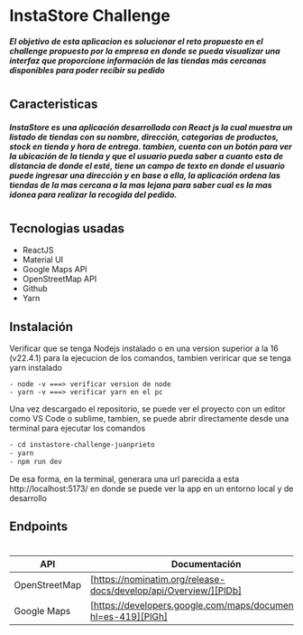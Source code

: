 # InstaStore Challenge

##### El objetivo de esta aplicacion es solucionar el reto propuesto en el challenge propuesto por la empresa en donde se pueda visualizar una interfaz que proporcione información de las tiendas más cercanas disponibles para poder recibir su pedido

#

#

## Caracteristicas

##### InstaStore es una aplicación desarrollada con React js la cual muestra un listado de tiendas con su nombre, dirección, categorias de productos, stock en tienda y hora de entrega. tambien, cuenta con un botón para ver la ubicación de la tienda y que el usuario pueda saber a cuanto esta de distancia de donde el esté, tiene un campo de texto en donde el usuario puede ingresar una dirección y en base a ella, la aplicación ordena las tiendas de la mas cercana a la mas lejana para saber cual es la mas idonea para realizar la recogida del pedido.

#

#

## Tecnologias usadas

- ReactJS
- Material UI
- Google Maps API
- OpenStreetMap API
- Github
- Yarn

## Instalación

Verificar que se tenga Nodejs instalado o en una version superior a la 16 (v22.4.1) para la ejecucion de los comandos, tambien veriricar que se tenga yarn instalado

```
- node -v ===> verificar version de node
- yarn -v ===> verificar yarn en el pc
```

Una vez descargado el repositorio, se puede ver el proyecto con un editor como VS Code o sublime, tambien, se puede abrir directamente desde una terminal para ejecutar los comandos

```sh
- cd instastore-challenge-juanprieto
- yarn
- npm run dev
```

De esa forma, en la terminal, generara una url parecida a esta http://localhost:5173/ en donde se puede ver la app en un entorno local y de desarrollo

## Endpoints

#

#

| API           | Documentación                                                      |
| ------------- | ------------------------------------------------------------------ |
| OpenStreetMap | [https://nominatim.org/release-docs/develop/api/Overview/][PlDb]   |
| Google Maps   | [https://developers.google.com/maps/documentation?hl=es-419][PlGh] |
